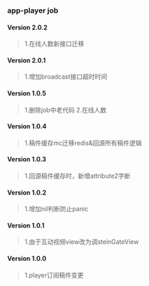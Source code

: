 ### app-player job

#### Version 2.0.2
> 1.在线人数新接口迁移

#### Version 2.0.1
> 1.增加broadcast接口超时时间

#### Version 1.0.5
> 1.删除job中老代码
> 2.在线人数

#### Version 1.0.4
> 1.稿件缓存mc迁移redis&回源所有稿件逻辑

#### Version 1.0.3

> 1.回源稿件缓存时，新增attribute2字断

#### Version 1.0.2

> 1.增加nil判断防止panic

#### Version 1.0.1

> 1.由于互动视频view改为调steinGateView

#### Version 1.0.0

> 1.player订阅稿件变更
